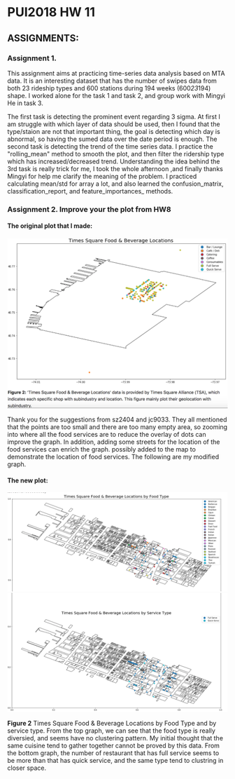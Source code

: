 
# PUI2018 HW 11


## ASSIGNMENTS:

### Assignment 1. 

This assignment aims at practicing time-series data analysis based on MTA data. It is an interesting dataset that has the number of swipes data from both 23 rideship types and 600 stations during 194 weeks (600*23*194) shape. I worked alone for the task 1 and task 2, and group work with Mingyi He in task 3. 

The first task is detecting the prominent event regarding 3 sigma. At first I am struggle with which layer of data should be used, then I found that the type/staion are not that important thing, the goal is detecting which day is abnormal, so having the sumed data over the date period is enough. The second task is detecting the trend of the time series data. I practice the "rolling_mean" method to smooth the plot, and then filter the ridership type which has increased/decreased trend. Understanding the idea behind the 3rd task is really trick for me, I took the whole afternoon ,and finally thanks Mingyi for help me clarify the meaning of the problem. I practiced calculating mean/std for array a lot, and also learned the confusion_matrix, classification_report, and feature_importances_ methods.

### Assignment 2. Improve your the plot from HW8 

#### The original plot that I made:

<img src="../HW8_rs6431/Plot_TimeSquare_food.png" width="800">

Thank you for the suggestions from sz2404 and jc9033. They all mentioned that the points are too small and there are too many empty area, so zooming into where all the food services are to reduce the overlay of dots can improve the graph. In addition, adding some streets for the location of the food services can enrich the graph. possibly added to the map to demonstrate the location of food services. The following are my modified graph.

#### The new plot:

<img src="../HW11_rs6431/food_loc1.png" width="800">
<img src="../HW11_rs6431/food_loc2.png" width="800">

**Figure 2** Times Square Food & Beverage Locations by Food Type and by service type. From the top graph, we can see that the food type is really diversied, and seems have no clustering pattern. My initial thought that the same cuisine tend to gather together cannot be proved by this data. From the bottom graph, the number of restaurant that has full service seems to be more than that has quick service, and the same type tend to clustring in closer space. 



